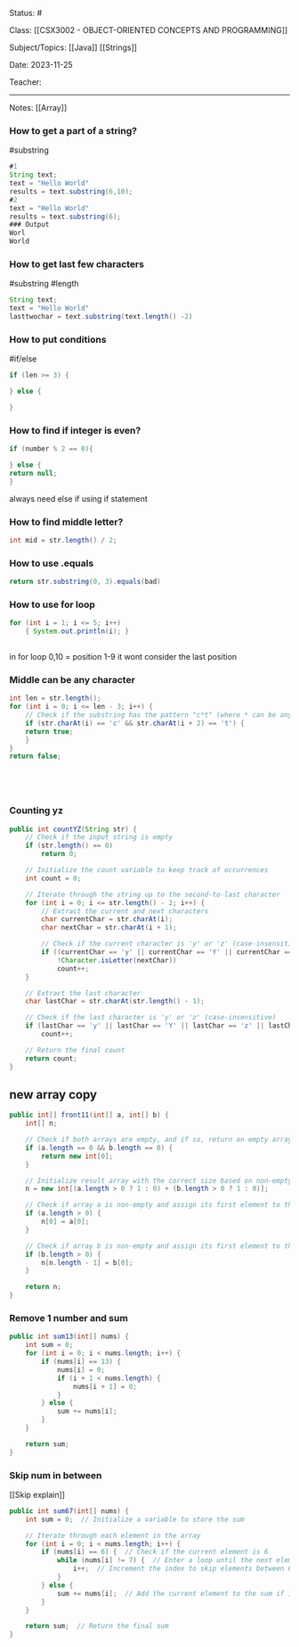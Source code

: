 Status: #

Class: [[CSX3002 - OBJECT-ORIENTED CONCEPTS AND PROGRAMMING]]

Subject/Topics: [[Java]] [[Strings]]

Date: 2023-11-25

Teacher:
___

Notes:
[[Array]]
### How to get a part of a string?
#substring
``` java
#1
String text;
text = "Hello World"
results = text.substring(6,10);
#2
text = "Hello World"
results = text.substring(6);
### Output
Worl
World

```

### How to get last few characters
#substring #length
``` java
String text;
text = "Hello World"
lasttwochar = text.substring(text.length() -2)

```
### How to put conditions
#if/else
```java
if (len >= 3) {

} else {

}
```

### How to find if integer is even?
```java
if (number % 2 == 0){

} else {
return null;
}
```
always need else if using if statement

### How to find middle letter?
```Java
int mid = str.length() / 2;
```

### How to use .equals
```Java
return str.substring(0, 3).equals(bad)
```


### How to use for loop
```java
for (int i = 1; i <= 5; i++) 
	{ System.out.println(i); }
	
```
in for loop 0,10 = position 1-9 it wont consider the last position 

### Middle can be any character
```java
int len = str.length();
for (int i = 0; i <= len - 3; i++) {
	// Check if the substring has the pattern "c*t" (where * can be any character)
	if (str.charAt(i) == 'c' && str.charAt(i + 2) == 't') {
	return true;
	}
}
return false;






```

### Counting yz

```java
public int countYZ(String str) {
    // Check if the input string is empty
    if (str.length() == 0)
        return 0;

    // Initialize the count variable to keep track of occurrences
    int count = 0;

    // Iterate through the string up to the second-to-last character
    for (int i = 0; i <= str.length() - 2; i++) {
        // Extract the current and next characters
        char currentChar = str.charAt(i);
        char nextChar = str.charAt(i + 1);

        // Check if the current character is 'y' or 'z' (case-insensitive) and if the next character is not a letter
        if ((currentChar == 'y' || currentChar == 'Y' || currentChar == 'z' || currentChar == 'Z') &&
            !Character.isLetter(nextChar))
            count++;
    }

    // Extract the last character
    char lastChar = str.charAt(str.length() - 1);

    // Check if the last character is 'y' or 'z' (case-insensitive)
    if (lastChar == 'y' || lastChar == 'Y' || lastChar == 'z' || lastChar == 'Z')
        count++;

    // Return the final count
    return count;
}
```


## new array copy

```java
public int[] front11(int[] a, int[] b) {
    int[] n;

    // Check if both arrays are empty, and if so, return an empty array
    if (a.length == 0 && b.length == 0) {
        return new int[0];
    }

    // Initialize result array with the correct size based on non-empty arrays
    n = new int[(a.length > 0 ? 1 : 0) + (b.length > 0 ? 1 : 0)];

    // Check if array a is non-empty and assign its first element to the result array
    if (a.length > 0) {
        n[0] = a[0];
    }

    // Check if array b is non-empty and assign its first element to the result array
    if (b.length > 0) {
        n[n.length - 1] = b[0];
    }

    return n;
}
```

### Remove 1 number and sum
```java
public int sum13(int[] nums) {
    int sum = 0;
    for (int i = 0; i < nums.length; i++) {
        if (nums[i] == 13) {
            nums[i] = 0;
            if (i + 1 < nums.length) {
                nums[i + 1] = 0;
            }
        } else {
            sum += nums[i];
        }
    }

    return sum;
}

```

### Skip num in between

[[Skip explain]] 

```java
public int sum67(int[] nums) {
    int sum = 0;  // Initialize a variable to store the sum

    // Iterate through each element in the array
    for (int i = 0; i < nums.length; i++) {
        if (nums[i] == 6) {  // Check if the current element is 6
            while (nums[i] != 7) {  // Enter a loop until the next element is 7
                i++;  // Increment the index to skip elements between 6 and 7
            }
        } else {
            sum += nums[i];  // Add the current element to the sum if it's not 6
        }
    }

    return sum;  // Return the final sum
}
```
